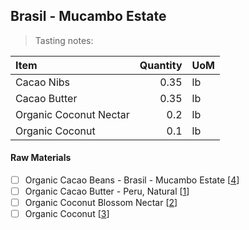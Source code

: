 ## Brasil - Mucambo Estate
> Tasting notes: 

| Item | Quantity | UoM  |
| :---     | ---:    | :--- |
| Cacao Nibs  | 0.35    | lb    |
| Cacao Butter   | 0.35    | lb    |
| Organic Coconut Nectar     | 0.2      | lb      |
| Organic Coconut     | 0.1      | lb      |

#### Raw Materials
- [ ] Organic Cacao Beans - Brasil - Mucambo Estate [[4](/vendors)]
- [ ] Organic Cacao Butter - Peru, Natural [[1](/vendors)]
- [ ] Organic Coconut Blossom Nectar [[2](/vendors)]
- [ ] Organic Coconut [[3](/vendors)]
